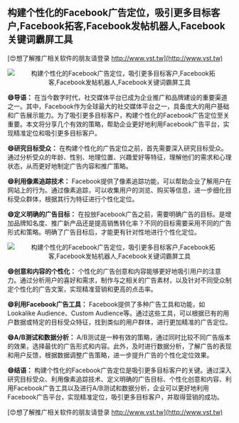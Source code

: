## **构建个性化的Facebook广告定位，吸引更多目标客户,Facebook拓客,Facebook发帖机器人,Facebook关键词霸屏工具**

[😍想了解推广相关软件的朋友请登录 http://www.vst.tw](http://www.vst.tw)

 <center><img src="https://vst.tw/MP4/tuiguang/png/1.png" alt="构建个性化的Facebook广告定位，吸引更多目标客户,Facebook拓客,Facebook发帖机器人,Facebook关键词霸屏工具"></center>

**😄导语：**
在当今数字时代，社交媒体平台已成为企业推广和品牌建设的重要渠道之一。其中，Facebook作为全球最大的社交媒体平台之一，具备庞大的用户基础和广告展示能力。为了吸引更多目标客户，构建个性化的Facebook广告定位至关重要。本文将分享几个有效的策略，帮助企业更好地利用Facebook广告平台，实现精准定位和吸引更多目标客户。

**😄研究目标受众：**
在构建个性化的广告定位之前，首先需要深入研究目标受众。通过分析受众的年龄、性别、地理位置、兴趣爱好等特征，理解他们的需求和心理状态，从而更好地制定广告内容和推广策略。

**😄利用像素追踪技术：**
Facebook提供了像素追踪功能，可以帮助企业了解用户在网站上的行为。通过像素追踪，可以收集用户的浏览、购买等信息，进一步细化目标受众群体，根据其行为特征进行个性化定位。

**😄定义明确的广告目标：**
在投放Facebook广告之前，需要明确广告的目标。是增加品牌知名度、推广新产品还是提高销售转化率？不同的目标需要采用不同的广告形式和策略。明确了广告目标后，才能更有针对性地进行个性化定位。

 <center><img src="https://vst.tw/MP4/tuiguang/png/7.png" alt="构建个性化的Facebook广告定位，吸引更多目标客户,Facebook拓客,Facebook发帖机器人,Facebook关键词霸屏工具"></center>

**😄创意和内容的个性化：**
个性化的广告创意和内容能够更好地吸引用户的注意力。通过分析用户的喜好和需求，制作与之相关的广告素材，以及针对不同受众制定个性化的广告文案，实现精准营销和更高的点击率。

**😄利用Facebook广告工具：**
Facebook提供了多种广告工具和功能，如Lookalike Audience、Custom Audience等。通过这些工具，可以根据已有的用户数据或特定的目标受众特征，找到类似的用户群体，进行更加精准的广告定位。

**😄A/B测试和数据分析：**
A/B测试是一种有效的策略，通过同时比较不同广告版本的效果，选择最优的广告形式和内容。此外，及时进行数据分析，了解广告的表现和用户反馈，根据数据调整广告策略，进一步提升广告的个性化定位效果。

**😄结语：**
构建个性化的Facebook广告定位是吸引更多目标客户的关键。通过深入研究目标受众、利用像素追踪技术、定义明确的广告目标、个性化创意和内容、利用Facebook广告工具以及进行A/B测试和数据分析，企业可以更好地利用Facebook广告平台，实现精准定位，吸引更多目标客户，并取得营销的成功。

[😍想了解推广相关软件的朋友请登录 http://www.vst.tw](http://www.vst.tw)



